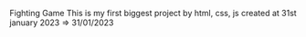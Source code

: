 Fighting Game
This is my first biggest project by html, css, js
created at 31st january 2023 => 31/01/2023
